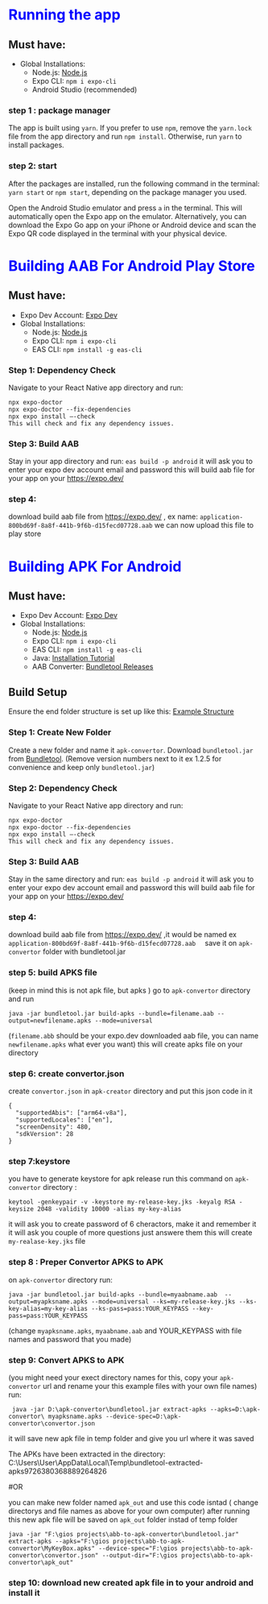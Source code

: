 # <h1 style="color:blue"> Running the app </h1>
## Must have:
- Global Installations:
  - Node.js: [Node.js](https://nodejs.org/)
  - Expo CLI: `npm i expo-cli`
  - Android Studio (recommended)

### step 1 : package manager
The app is built using `yarn`. If you prefer to use `npm`, remove the `yarn.lock` file from the app directory and run `npm install`. Otherwise, run `yarn`
to install packages.

### step 2: start
After the packages are installed, run the following command in the terminal: `yarn start` or `npm start`, depending on the package manager you used.

Open the Android Studio emulator and press `a` in the terminal. This will automatically open the Expo app on the emulator. Alternatively, you can download the Expo Go app on your iPhone or Android device and scan the Expo QR code displayed in the terminal with your physical device.
 
  

# <span style="color:blue">Building AAB For Android Play Store</span>
## Must have:

- Expo Dev Account: [Expo Dev](https://expo.dev/)
- Global Installations:
  - Node.js: [Node.js](https://nodejs.org/)
  - Expo CLI: `npm i expo-cli`
  - EAS CLI: `npm install -g eas-cli`
  


### Step 1: Dependency Check

Navigate to your React Native app directory and run:
```
npx expo-doctor
npx expo-doctor --fix-dependencies
npx expo install –-check
This will check and fix any dependency issues.
```
 
### Step 3: Build AAB

Stay in your app directory and run: `eas build -p android`
it will ask you to enter your expo dev account email and password
this will build aab file for your app on your https://expo.dev/

### step 4:

download build aab file from https://expo.dev/ , ex name: `application-800bd69f-8a8f-441b-9f6b-d15fecd07728.aab`
we can now upload this file to play store 


 



# <span style="color:blue">Building APK For Android</span>

## Must have:

- Expo Dev Account: [Expo Dev](https://expo.dev/)
- Global Installations:
  - Node.js: [Node.js](https://nodejs.org/)
  - Expo CLI: `npm i expo-cli`
  - EAS CLI: `npm install -g eas-cli`
  - Java: [Installation Tutorial](https://www.youtube.com/watch?v=SQykK40fFds&t=373s)
  - AAB Converter: [Bundletool Releases](https://github.com/google/bundletool/releases)

## Build Setup

Ensure the end folder structure is set up like this: [Example Structure](https://github.com/vindexTOS/abb-to-apk-convertor)

### Step 1: Create New Folder

Create a new folder and name it `apk-convertor`. Download `bundletool.jar` from [Bundletool](https://github.com/google/bundletool/releases). (Remove version numbers next to it ex 1.2.5 for convenience and keep only `bundletool.jar`)

### Step 2: Dependency Check

Navigate to your React Native app directory and run:

```
npx expo-doctor
npx expo-doctor --fix-dependencies
npx expo install –-check
This will check and fix any dependency issues.
```

### Step 3: Build AAB

Stay in the same directory and run: `eas build -p android`
it will ask you to enter your expo dev account email and password
this will build aab file for your app on your https://expo.dev/

### step 4:

download build aab file from https://expo.dev/ ,it would be named ex `application-800bd69f-8a8f-441b-9f6b-d15fecd07728.aab  `
save it on `apk-convertor` folder with bundletool.jar

### step 5: build APKS file

(keep in mind this is not apk file, but apks )
go to `apk-convertor` directory and run

```
java -jar bundletool.jar build-apks --bundle=filename.aab --output=newfilename.apks --mode=universal
```

(`filename.abb` should be your expo.dev downloaded aab file, you can name `newfilename.apks` what ever you want)
this will create apks file on your directory

### step 6: create convertor.json

create `convertor.json` in `apk-creator` directory and put this json code in it

```
{
  "supportedAbis": ["arm64-v8a"],
  "supportedLocales": ["en"],
  "screenDensity": 480,
  "sdkVersion": 28
}
```

### step 7:keystore

you have to generate keystore for apk release
run this command on `apk-convertor` directory :

```
keytool -genkeypair -v -keystore my-release-key.jks -keyalg RSA -keysize 2048 -validity 10000 -alias my-key-alias
```

it will ask you to create password of 6 cheractors, make it and remember it
it will ask you couple of more questions just answere them
this will create `my-realase-key.jks` file

### step 8 : Preper Convertor APKS to APK

on `apk-convertor` directory run:

```
java -jar bundletool.jar build-apks --bundle=myaabname.aab  --output=myapksname.apks --mode=universal --ks=my-release-key.jks --ks-key-alias=my-key-alias --ks-pass=pass:YOUR_KEYPASS --key-pass=pass:YOUR_KEYPASS
```

(change `myapksname.apks`, `myaabname.aab` and YOUR_KEYPASS with file names and password that you made)

### step 9: Convert APKS to APK

(you might need your exect directory names for this, copy your `apk-convertor` url and rename your this example files with your own file names)
run:

```
 java -jar D:\apk-convertor\bundletool.jar extract-apks --apks=D:\apk-convertor\ myapksname.apks --device-spec=D:\apk-convertor\convertor.json
```

it will save new apk file in temp folder and give you url where it was saved

The APKs have been extracted in the directory: C:\Users\User\AppData\Local\Temp\bundletool-extracted-apks9726380368889264826

#OR

you can make new folder named `apk_out` and use this code isntad ( change directorys and file names as above for your own computer)
after running this new apk file will be saved on `apk_out` folder instad of temp folder

```
java -jar "F:\gios projects\abb-to-apk-convertor\bundletool.jar" extract-apks --apks="F:\gios projects\abb-to-apk-convertor\MyKeyBox.apks" --device-spec="F:\gios projects\abb-to-apk-convertor\convertor.json" --output-dir="F:\gios projects\abb-to-apk-convertor\apk_out"
```

### step 10: download new created apk file in to your android and install it

